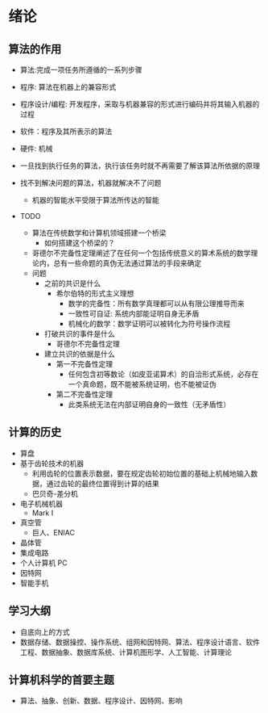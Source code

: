 # 绪论

## 算法的作用

- 算法:完成一项任务所遵循的一系列步骤
- 程序: 算法在机器上的兼容形式
- 程序设计/编程: 开发程序，采取与机器兼容的形式进行编码并将其输入机器的过程
- 软件：程序及其所表示的算法
- 硬件: 机械

- 一旦找到执行任务的算法，执行该任务时就不再需要了解该算法所依据的原理
- 找不到解决问题的算法，机器就解决不了问题
  - 机器的智能水平受限于算法所传达的智能
- TODO
  - 算法在传统数学和计算机领域搭建一个桥梁
    - 如何搭建这个桥梁的？
  - 哥德尔不完备性定理阐述了在任何一个包括传统意义的算术系统的数学理论内，总有一些命题的真伪无法通过算法的手段来确定
  - 问题
    - 之前的共识是什么
      - 希尔伯特的形式主义理想
        - 数学的完备性：所有数学真理都可以从有限公理推导而来
        - 一致性可自证: 系统内部能证明自身无矛盾
        - 机械化的数学：数学证明可以被转化为符号操作流程
    - 打破共识的事件是什么
      - 哥德尔不完备性定理
    - 建立共识的依据是什么
      - 第一不完备性定理
        - 任何包含初等数论（如皮亚诺算术）的自洽形式系统，必存在一个真命题，既不能被系统证明，也不能被证伪
      - 第二不完备性定理
        - 此类系统无法在内部证明自身的一致性（无矛盾性）

## 计算的历史

- 算盘
- 基于齿轮技术的机器
  - 利用齿轮的位置表示数据，要在规定齿轮初始位置的基础上机械地输入数据，通过齿轮的最终位置得到计算的结果
  - 巴贝奇-差分机
- 电子机械机器
  - Mark I
- 真空管
  - 巨人、ENIAC
- 晶体管
- 集成电路
- 个人计算机 PC
- 因特网
- 智能手机

## 学习大纲

- 自底向上的方式
- 数据存储、数据操控、操作系统、组网和因特网、算法、程序设计语言、软件工程、数据抽象、数据库系统、计算机图形学、人工智能、计算理论

## 计算机科学的首要主题

- 算法、抽象、创新、数据、程序设计、因特网、影响
